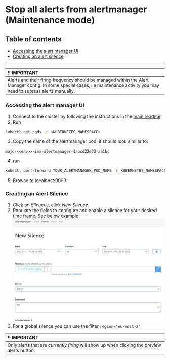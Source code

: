 # Stop all alerts from alertmanager (Maintenance mode)

## Table of contents

- [Accessing the alert manager UI](#accessing-the-alert-manager-ui)
- [Creating an alert silence](#creating-an-alert-silence)

---

| :bangbang: IMPORTANT |  
|:-----|  
| Alerts and their firing frequency should be managed within the Alert Manager config.  In some special cases, i.e maintenance activity you may need to supress alerts manually. | 


### Accessing the alert manager UI

1. Connect to the cluster by following the instructions in the [main readme](../README.md).
2. Run 
```sh
kubectl get pods -n <KUBERNETES_NAMESPACE>
```

3. Copy the name of the alertmanager pod, it should look similar to:
```
mojo-<<env>>-ima-alertmanager-1abcd22e33-aa1bc
```
4. run 
```sh
kubectl port-forward YOUR_ALERTMANAGER_POD_NAME -n KUBERNETES_NAMESPACE 9093:9093
```
5. Browse to localhost:9093.

### Creating an Alert Silence

1. Click on _Silences_, click _New Silence_.
2. Populate the fields to configure and enable a silence for your desired time frame.  See below example:  
![image info](./example_alert_silence.PNG)
3. For a global silence you can use the filter `region="eu-west-2"`

| :bangbang: IMPORTANT |  
|:-----|  
| Only alerts that are *currently firing* will show up when clicking the preview alerts button. | 

